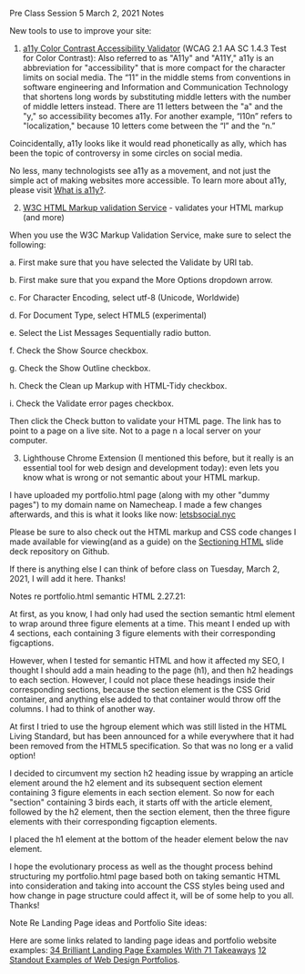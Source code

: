 Pre Class Session 5 March 2, 2021  Notes

New tools to use to improve your site:

1. [a11y Color Contrast Accessibility Validator](https://color.a11y.com/Contrast/) (WCAG 2.1 AA SC 1.4.3 Test for Color Contrast): Also referred to as "A11y" and "A11Y," a11y is an abbreviation for "accessibility" that is more compact for the character limits on social media. The “11” in the middle stems from conventions in software engineering and Information and Communication Technology that shortens long words by substituting middle letters with the number of middle letters instead. There are 11 letters between the "a" and the "y," so accessibility becomes a11y. For another example, “l10n” refers to "localization," because 10 letters come between the “l” and the “n.”

Coincidentally, a11y looks like it would read phonetically as ally, which has been the topic of controversy in some circles on social media.

No less, many technologists see a11y as a movement, and not just the simple act of making websites more accessible. To learn more about a11y, please visit [What is a11y?](https://www.boia.org/blog/what-is-a11y#:~:text=May%204%2C%202017,character%20limits%20on%20social%20media.).

2. [W3C HTML Markup validation Service](https://validator.w3.org/#validate_by_uri+with_options) - validates your HTML markup (and more)

When you use the W3C Markup Validation Service, make sure to select the following:

a. First make sure that you have selected the Validate by URI tab.

b. First make sure that you expand the More Options dropdown arrow.

c. For Character Encoding, select utf-8 (Unicode, Worldwide)

d. For Document Type, select HTML5 (experimental)

e. Select the List Messages Sequentially radio button.

f. Check the Show Source checkbox.

g. Check the Show Outline checkbox.

h. Check the Clean up Markup with HTML-Tidy checkbox.

i. Check the Validate error pages checkbox.

Then click the Check button to validate your HTML page. The link has to point to a page on a live site. Not to a page n a local server on your computer.

3. Lighthouse Chrome Extension (I mentioned this before, but it really is an essential tool for web design and development today): even lets you know what is wrong or not semantic about your HTML markup.

I have uploaded my portfolio.html page (along with my other "dummy pages") to my domain name on Namecheap. I made a few changes afterwards, and this is what it looks like now: [letsbsocial.nyc](https://www.letsbsocial.nyc/portfolio.html)

Please be sure to also check out the HTML markup and CSS code changes I made available for viewing(and as a guide) on the [Sectioning HTML](https://github.com/interglobalmedia/sectioning-html) slide deck repository on Github.

If there is anything else I can think of before class on Tuesday, March 2, 2021, I will add it here. Thanks!

Notes  re portfolio.html semantic HTML  2.27.21:

At first, as you know, I had only had used the section semantic html element to wrap around three figure elements at a time. This meant I ended up with 4 sections, each containing 3 figure elements with their corresponding figcaptions.

However, when I tested for semantic HTML and how it affected my SEO, I thought I should add a main heading to the page (h1), and then h2 headings to each section. However, I could not place these headings inside their corresponding sections, because the section element is the CSS Grid container, and anything else added to that container would throw off the columns. I had to think of another way.

At first I tried to use the hgroup element which was still listed in the HTML Living Standard, but has been announced for a while everywhere that it had been removed from the HTML5 specification. So that was no long er a valid option!

I decided to circumvent my section h2 heading issue by wrapping an article element around the h2 element and its subsequent section element containing 3 figure elements in each section element. So now for each "section" containing 3 birds each, it starts off with the article element, followed by the h2 element, then the section element, then the three figure elements with their corresponding figcaption elements.

I placed the h1 element at the bottom of the header element below the nav element.

I hope the evolutionary process as well as the thought process behind structuring my portfolio.html page based both on taking semantic HTML into consideration and taking into account the CSS styles being used and how change in page structure could affect it, will be of some help to you all. Thanks!

Note Re Landing Page ideas and Portfolio Site ideas:

Here are some links related to landing page ideas and portfolio website examples: [34 Brilliant Landing Page Examples With 71 Takeaways](https://klientboost.com/cro/landing-page-examples/)  [12 Standout Examples of Web Design Portfolios](https://elementor.com/blog/web-design-portfolio-examples/).
